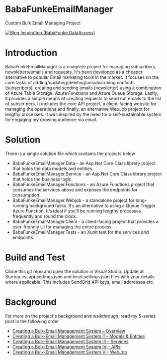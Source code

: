 # BabaFunkeEmailManager
Custom Bulk Email Managing Project

[![Blog Inspiration (BabaFunke.DataAccess)](https://img.shields.io/badge/Blog-Inspiration-yellowgreen.svg?style=flat-square)](https://daddycreates.com/creating-a-bulk-email-management-system-overview/)
# Introduction 
BabaFunkeEmailManager is a complete project for managing subscribers, newsletters/emails and requests. It's been developed as a cheaper alternative to popular Email marketing tools in the market. It focuses on the core tasks of adding/updating/deleting/unsubscribing contacts (subscribers), creating and sending emails (newsletter) using a combination of Azure Table Storage, Azure Functions and Azure Queue Storage. Lastly, it provides a simple means of creating requests to send out emails to the list of subscribers. It includes the core API project, a client-facing website for managing the operations and finally, an alternative WebJob project for lengthy processes. It was inspired by the need for a self-sustainable system for engaging my growing audience via email.

# Solution
There is a single solution file which contains the projects below
* BabaFunkeEmailManager.Data - an Asp.Net Core Class library project that holds the data models and entities.
* BabaFunkeEmailManager.Service - an Asp.Net Core Class library project that holds the business logic.
* BabaFunkeEmailManager.Functions - an Azure Functions project that consumes the services above and exposes the endpoints for consumption.
* BabaFunkeEmailManager.Webjob - a standalone project for long-running background tasks. It’s an alternative to using a Queue Trigger Azure Function. It’s ideal if you’ll be running lengthy processes frequently and round the clock.
* BabaFunkeEmailManager.Client - a client-facing project that provides a user-friendly UI for managing the entire process.
* BabaFunkeEmailManager.Tests - an Xunit test for the services and endpoints.

# Build and Test
Clone this git repo and open the solution in Visual Studio. Update all Startup.cs, appsettings.json and local.settings.json files with your details where applicable. This includes SendGrid API keys, email addresses etc. 


# Background
For more on the project's background and walkthrough, read my 5-series post in the following order
* [Creating a Bulk-Email Management System – Overview](https://daddycreates.com/creating-a-bulk-email-management-system-overview/)
* [Creating a Bulk-Email Management System II – Models & Entities](https://daddycreates.com/creating-a-bulk-email-management-system-ii-models-entities/)
* [Creating a Bulk-Email Management System III – Services](https://daddycreates.com/creating-a-bulk-email-management-system-iii-services/)
* [Creating a Bulk-Email Management System IV – APIs](https://daddycreates.com/creating-a-bulk-email-management-system-iv-apis/)
* [Creating a Bulk-Email Management System V – WebJob](https://daddycreates.com/creating-a-bulk-email-management-system-v-webjob/)
